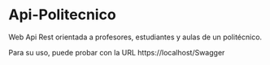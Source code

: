 # Api-Politecnico
Web Api Rest orientada a profesores, estudiantes y aulas de un politécnico.

Para su uso, puede probar con la URL https://localhost/Swagger
